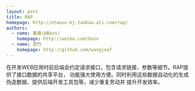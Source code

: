 ```yaml
---
layout: post
title: RAP
homepage: http://etaoux-bj.taobao.ali.com/rap/
authors:
  - name: 霍雍(@Bosn)
    homepage: http://weibo.com/bosn
  - name: 思竹
    homepage: http://github.com/wangjeaf
---
```


在开发WEB应用时前后端会约定请求接口，包含请求链接、参数等细节。RAP提供了接口数据的共享平台，
功能强大使用方便。同时利用这些数据自动化的生成伪造数据、提供后端开发工具包等，减少重复劳动并
提升开发效率。
